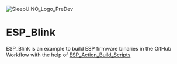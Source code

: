 ![SleepUINO_Logo_PreDev](https://user-images.githubusercontent.com/48091357/111156537-25298a00-8596-11eb-8726-1fe5cd7bed93.png)
# ESP_Blink
ESP_Blink is an example to build ESP firmware binaries in the GitHub Workflow with the help of [ESP_Action_Build_Scripts](https://github.com/hredan/ESP_Action_Build_Scripts)
